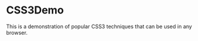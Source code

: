 CSS3Demo
========

This is a demonstration of popular CSS3 techniques that can be used in any browser.
